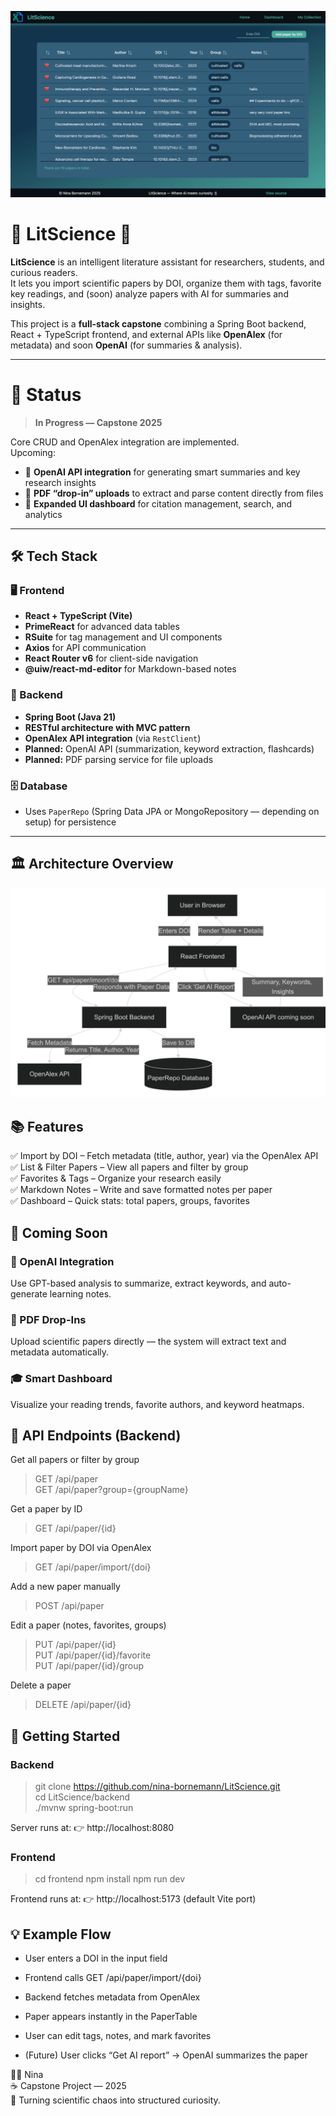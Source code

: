 ![website](docs/img.png)

# 🧬 LitScience 🧪

**LitScience** is an intelligent literature assistant for 
researchers, students, and curious readers.  
It lets you import scientific papers by DOI, organize them with 
tags, favorite key readings, and (soon) analyze papers with AI for 
summaries and insights.

This project is a **full-stack capstone** combining a Spring Boot 
backend, React + TypeScript frontend, and external APIs like 
**OpenAlex** (for metadata) and soon **OpenAI** (for summaries & analysis).

---
# 🚧 Status
> **In Progress — Capstone 2025**

Core CRUD and OpenAlex integration are implemented.  
Upcoming:
- 🧩 **OpenAI API integration** for generating smart summaries and key research insights
- 📄 **PDF “drop-in” uploads** to extract and parse content directly from files
- 🎨 **Expanded UI dashboard** for citation management, search, and analytics

---

## 🛠️ Tech Stack

### 🖥️ Frontend
- **React + TypeScript (Vite)**
- **PrimeReact** for advanced data tables
- **RSuite** for tag management and UI components
- **Axios** for API communication
- **React Router v6** for client-side navigation
- **@uiw/react-md-editor** for Markdown-based notes

### 🧩 Backend
- **Spring Boot (Java 21)**
- **RESTful architecture with MVC pattern**
- **OpenAlex API integration** (via `RestClient`)
- **Planned:** OpenAI API (summarization, keyword extraction, flashcards)
- **Planned:** PDF parsing service for file uploads

### 🗄️ Database
- Uses `PaperRepo` (Spring Data JPA or MongoRepository — depending on setup) for persistence

---

## 🏛️ Architecture Overview

![diagram](docs/diagram-4x.png)

## 📚 Features  
✅ Import by DOI – Fetch metadata (title, author, year) via the OpenAlex API  
✅ List & Filter Papers – View all papers and filter by group  
✅ Favorites & Tags – Organize your research easily  
✅ Markdown Notes – Write and save formatted notes per paper  
✅ Dashboard – Quick stats: total papers, groups, favorites  

## 🔮 Coming Soon  
### 🚀 OpenAI Integration  
Use GPT-based analysis to summarize, extract keywords, and auto-generate learning notes.

### 📄 PDF Drop-Ins
Upload scientific papers directly — the system will extract text and metadata automatically.

### 🎓 Smart Dashboard
Visualize your reading trends, favorite authors, and keyword heatmaps.

## 🧠 API Endpoints (Backend)
Get all papers or filter by group    
> GET	    /api/paper  
> GET     /api/paper?group={groupName}

Get a paper by ID
> GET	    /api/paper/{id}

Import paper by DOI via OpenAlex
> GET	    /api/paper/import/{doi}

Add a new paper manually 
> POST	  /api/paper

Edit a paper  (notes, favorites, groups)
> PUT	    /api/paper/{id}	  
> PUT	    /api/paper/{id}/favorite	  
> PUT	    /api/paper/{id}/group

Delete a paper  
> DELETE	/api/paper/{id}	  

## 🚀 Getting Started
### Backend

> git clone https://github.com/nina-bornemann/LitScience.git  
> cd LitScience/backend  
> ./mvnw spring-boot:run  

Server runs at:
👉 http://localhost:8080

### Frontend
> cd frontend
> npm install
> npm run dev

Frontend runs at:
👉 http://localhost:5173 (default Vite port)

## 💡 Example Flow
- User enters a DOI in the input field

- Frontend calls GET /api/paper/import/{doi}

- Backend fetches metadata from OpenAlex

- Paper appears instantly in the PaperTable

- User can edit tags, notes, and mark favorites

- (Future) User clicks “Get AI report” → OpenAI summarizes the paper

👩‍🔬 Nina  
☕️ Capstone Project — 2025  
🧬 Turning scientific chaos into structured curiosity.

